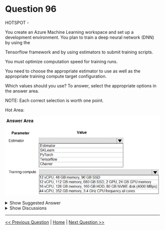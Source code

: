# Question 96

HOTSPOT -

You create an Azure Machine Learning workspace and set up a development environment. You plan to train a deep neural network (DNN) by using the

Tensorflow framework and by using estimators to submit training scripts.

You must optimize computation speed for training runs.

You need to choose the appropriate estimator to use as well as the appropriate training compute target configuration.

Which values should you use? To answer, select the appropriate options in the answer area.

NOTE: Each correct selection is worth one point.

Hot Area:

![Question Image](../images/q96_q_0012400001.png)

<details>
  <summary>Show Suggested Answer</summary>

<img src="../images/q96_ans_0_0012500001.png" alt="Answer Image"><br>

<p>Box 1: Tensorflow -</p>
<p>TensorFlow represents an estimator for training in TensorFlow experiments.</p>
<p>Box 2: 12 vCPU, 112 GB memory..,2 GPU,..</p>
<p>Use GPUs for the deep neural network.</p>
<p>Reference:</p>
<p>https://docs.microsoft.com/en-us/python/api/azureml-train-core/azureml.train.dnn</p>

</details>

<details>
  <summary>Show Discussions</summary>

<blockquote><p><strong>MarinaMijailovic</strong> <code>(Fri 31 May 2024 12:37)</code> - <em>Upvotes: 1</em></p><p>How do you know which training compute to choose? There are so many details. How to know in general what are the best options?</p></blockquote>
<blockquote><p><strong>lcgcastro96</strong> <code>(Thu 13 Jun 2024 14:09)</code> - <em>Upvotes: 5</em></p><p>TensorFlow will normally require GPU for faster computation times, the only machine there with GPU is the solution chosen one</p></blockquote>
<blockquote><p><strong>PremPatrick</strong> <code>(Sun 12 Nov 2023 06:43)</code> - <em>Upvotes: 1</em></p><p>Why not Pytorch as option?</p></blockquote>
<blockquote><p><strong>RicSpd</strong> <code>(Thu 23 Nov 2023 13:53)</code> - <em>Upvotes: 6</em></p><p>Because it is written &quot;by using the Tensorflow framework&quot;</p></blockquote>
<blockquote><p><strong>AjoseO</strong> <code>(Sun 19 Feb 2023 12:45)</code> - <em>Upvotes: 4</em></p><p>Correct! DNN frameworks include TensorFlow and Pytorch, and works best with GPU!</p></blockquote>
<blockquote><p><strong>renuka1234</strong> <code>(Fri 09 Dec 2022 08:50)</code> - <em>Upvotes: 4</em></p><p>Correct</p></blockquote>

</details>

---

[<< Previous Question](question_95.md) | [Home](/index.md) | [Next Question >>](question_97.md)

